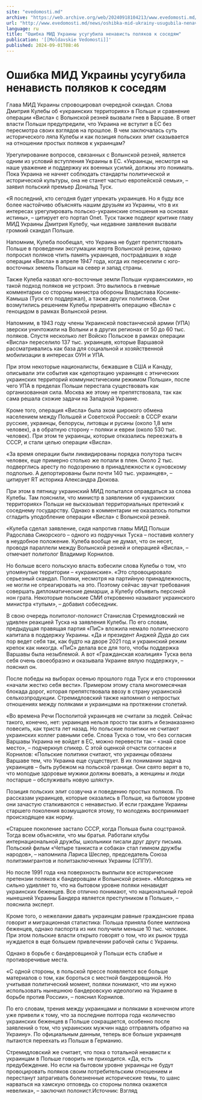```yaml
---
site: "evedomosti.md"
archive: "https://web.archive.org/web/20240918104213/www.evedomosti.md/news/oshibka-mid-ukrainy-usugubila-nenavist-polyakov-k-sosedyam"
url: "http://www.evedomosti.md/news/oshibka-mid-ukrainy-usugubila-nenavist-polyakov-k-sosedyam"
language: ru
title: "Ошибка МИД Украины усугубила ненависть поляков к соседям"
publication: '[[Moldavskie Vedomosti]]'
published: 2024-09-01T08:46
---
```


# Ошибка МИД Украины усугубила ненависть поляков к соседям

Глава МИД Украины спровоцировал очередной скандал. Слова Дмитрия Кулебы об «украинских территориях» в Польше и сравнение операции «Висла» с Волынской резней вызвали гнев в Варшаве. В ответ власти Польши предупредили, что Украина не вступит в ЕС без пересмотра своих взглядов на прошлое. В чем заключалась суть исторического ляпа Кулебы и как позиция польских элит сказывается на отношении простых поляков к украинцам?

Урегулирование вопросов, связанных с Волынской резней, является одним из условий вступления Украины в ЕС. «Украинцы, несмотря на наше уважение и поддержку их военных усилий, должны это понимать. Пока Украина не начнет соблюдать стандарты политической и исторической культуры, она не станет частью европейской семьи», – заявил польский премьер Дональд Туск.

«Я последний, кто сегодня будет упрекать украинцев. Но я буду все более настойчиво объяснять нашим друзьям из Украины, что в их интересах урегулировать польско-украинские отношения на основах истины», – цитирует его портал Onet. Туск также подверг критике главу МИД Украины Дмитрия Кулебу, чьи недавние заявления вызвали громкий скандал Польше.

Напомним, Кулеба пообещал, что Украина не будет препятствовать Польше в проведении эксгумации жертв Волынской резни, однако попросил поляков чтить память украинцев, пострадавших в ходе операции «Висла» в апреле 1947 года, когда их переселили с юго-восточных земель Польши на север и запад страны.

Также Кулеба назвал юго-восточные земли Польши «украинскими», но такой подход поляков не устроил. Это вылилось в гневные комментарии со стороны министра обороны Владислава Косиняк-Камыша (Туск его поддержал), а также других политиков. Они возмутились решением Кулебы приравнять операцию «Висла» с геноцидом в рамках Волынской резни.

Напомним, в 1943 году члены Украинской повстанческой армии (УПА) зверски уничтожили на Волыни и в других регионах от 50 до 60 тыс. поляков. Спустя несколько лет Войско Польское в рамках операции «Висла» переселило 137 тыс. украинцев, которые Варшавой рассматривались как база для социальной и хозяйственной мобилизации в интересах ОУН и УПА.

При этом некоторые националисты, бежавшие в США и Канаду, описывали эти события как «депортацию украинцев с этнических украинских территорий коммунистическим режимом Польши», после чего УПА в пределах Польши перестала существовать как организованная сила. Москва же этому не препятствовала, так как сама решала схожие задачи на Западной Украине.

Кроме того, операция «Висла» была эхом широкого обмена населением между Польшей и Советской Россией: в СССР ехали русские, украинцы, белорусы, литовцы и русины (около 1,8 млн человек), а в обратную сторону – поляки и евреи (около 530 тыс. человек). При этом те украинцы, которые отказались переезжать в СССР, и стали целью операции «Висла».

«За время операции были ликвидированы порядка полутора тысяч человек, еще примерно столько же попали в плен. Около 2 тыс. подверглись аресту по подозрению в принадлежности к оуновскому подполью. А депортированы были почти 140 тыс. украинцев», – цитирует RT историка Александра Дюкова.

При этом в пятницу украинский МИД попытался оправдаться за слова Кулебы. Там пояснили, что министр в заявлении об «украинских территориях» Польши не высказывал территориальных претензий к соседнему государству. Однако в комментарии не оказалось попытки сгладить уподобление операции «Висла» с Волынской резней.

«Кулеба сделал заявление, сидя напротив главы МИД Польши Радослава Сикорского – одного из подручных Туска – поставив коллегу в неудобное положение. Кулеба вообще не думал, что он несет, проводя параллели между Волынской резней и операцией «Висла», – отмечает политолог Владимир Корнилов.

Но больше всего польскую власть взбесили слова Кулебы о том, что упомянутые территории – «украинские». «Это спровоцировало серьезный скандал. Поляки, несмотря на партийную принадлежность, не могли не отреагировать на это. Поэтому сейчас звучат требования совершать дипломатические демарши, а Кулебу объявить персоной нон грата. Некоторые польские СМИ откровенно называют украинского министра «тупым», – добавил собеседник.

В свою очередь политолог-полонист Станислав Стремидловский не удивлен реакцией Туска на заявления Кулебы. По его словам, предыдущая правящая партия «ПиС» вложила немало политического капитала в поддержку Украины. «Да и президент Анджей Дуда до сих пор ведет себя так, как будто на дворе 2021 год и украинский режим крепок как никогда. «ПиС» делала все для того, чтобы поддержка Варшавы была незыблемой. А вот «Гражданская коалиция» Туска вела себя очень своеобразно и оказывала Украине вялую поддержку», – пояснил он.

После победы на выборах осенью прошлого года Туск и его сторонники «начали жестко себя вести». Примером этому стала многомесячная блокада дорог, которая препятствовала ввозу в страну украинской сельхозпродукции. Стремидловский также напомнил о непростых отношениях между поляками и украинцами на протяжении столетий.

«Во времена Речи Посполитой украинцев не считали за людей. Сейчас такого, конечно, нет: украинцев нельзя просто так взять и безнаказанно повесить, как триста лет назад. Но польские политики не считают украинских коллег равными себе. Слова Туска о том, что без согласия Варшавы Украина не войдет в ЕС, можно перевести так – «знай свое место», – подчеркнул спикер. С этой оценкой отчасти согласен и Корнилов: «Польские политики считают, что украинцы обязаны Варшаве тем, что Украина еще существует. В их понимании задача украинцев – быть рубежом на польской границе. Они свято верят в то, что молодые здоровые мужики должны воевать, а женщины и люди постарше – обслуживать новую шляхту».

Позиция польских элит созвучна и поведению простых поляков. По рассказам украинцев, которые оказались в Польше, на бытовом уровне они зачастую сталкиваются с ненавистью. И если граждане Украины старшего поколения возмущаются этому, то молодежь воспринимает происходящее как норму.

«Старшее поколение застало СССР, когда Польша была соцстраной. Тогда всем объясняли, что мы братья. Работали клубы интернациональной дружбы, школьники писали друг другу письма. Польский фильм «Четыре танкиста и собака» стал гимном дружбы народов», – напомнила Лариса Шеслер, председатель Союза политэмигрантов и политзаключенных Украины (СППУ).

Но после 1991 года «на поверхность выплыли все исторические претензии поляков к бандеровцам и Волынской резне». «Молодежь не сильно удивляет то, что на бытовом уровне поляки ненавидят украинских беженцев. Все отлично понимают, что национальный герой нынешней Украины Бандера является преступником в Польше», – пояснила эксперт.

Кроме того, о нежелании давать украинцам равные гражданские права говорит и миграционная статистика: Польша приняла более миллиона беженцев, однако паспорта из них получили меньше 10 тыс. человек. При этом польские власти открыто говорят о том, что их рынок труда нуждается в еще большем привлечении рабочей силы с Украины.

Однако в борьбе с бандеровщиной у Польши есть слабые и противоречивые места.

«С одной стороны, в польской прессе появляется все больше материалов о том, как бороться с местной бандеровщиной. Но учитывая политический момент, поляки понимают, что им нужно использовать нынешнюю бандеровскую идеологию на Украине в борьбе против России», – пояснил Корнилов.

По его словам, трения между украинцами и поляками в конечном итоге уже привели к тому, что за последние полтора года «количество украинских беженцев в Польше сокращается, особенно после заявлений о том, что украинских мужчин надо отправлять обратно на Украину». По официальным данным, теперь все больше украинцев пытаются переехать из Польши в Германию.

Стремидловский же считает, что пока о тотальной ненависти к украинцам в Польше говорить не приходится. «Да, есть предубеждение. Но если на бытовом уровне украинцы не будут провоцировать поляков своим потребительским отношением и перестанут затрагивать болезненные исторические темы, то шанс нарваться на хамскую отповедь со стороны поляка окажется невелика», – заключил полонист.Источник: Взгляд